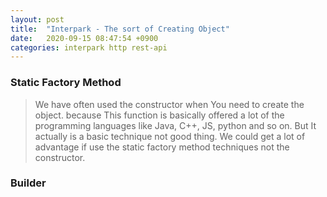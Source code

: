 ```yaml
---
layout: post
title:  "Interpark - The sort of Creating Object"
date:   2020-09-15 08:47:54 +0900
categories: interpark http rest-api 
---
```


### Static Factory Method

> We have often used the constructor when You need to create the object. because This function is basically offered
a lot of the programming languages like Java, C++, JS, python and so on. But It actually is a basic technique not good thing.
We could get a lot of advantage if use the static factory method techniques not the constructor.

### Builder

